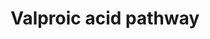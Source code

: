 ---
annotations:
- id: DOID:1826
  parent: central nervous system disease
  type: Disease Ontology
  value: epilepsy
- id: PW:0001229
  parent: classic metabolic pathway
  type: Pathway Ontology
  value: xenobiotic metabolic pathway
- id: CL:0000540
  parent: animal cell
  type: Cell Type Ontology
  value: neuron
- id: PW:0001451
  parent: drug pathway
  type: Pathway Ontology
  value: valproic acid drug pathway
- id: CL:0000182
  parent: native cell
  type: Cell Type Ontology
  value: hepatocyte
authors:
- Fehrhart
- DeSl
- Khanspers
- MaintBot
citedin:
- link: PMC6961668
communities:
- Diseases
description: 'Valproic acid is a drug used for treatment and management of seizure
  disorders, mania and prophylactic treatment of migraine headache. In epileptics,
  valproic acid is used to control absence seizures, tonic-clonic seizures (grand
  mal), complex partial seizures, and the seizures associated with Lennox-Gastaut
  syndrome.  Valproic Acid dissociates to the valproate ion in the gastrointestinal
  tract and then binds to and inhibits GABA transaminase. The drug''s anticonvulsant
  activity may be related to increased brain concentrations of gamma-aminobutyric
  acid (GABA), an inhibitory neurotransmitter in the CNS, by inhibiting enzymes that
  catabolize GABA or block the reuptake of GABA into glia and nerve endings. Valproic
  Acid may also work by suppressing repetitive neuronal firing through inhibition
  of voltage-sensitive sodium channels. It is also a histone deacetylase inhibitor.
  Valproic acid has also been shown to be an inhibitor of an enzyme called histone
  deacetylase 1 (HDAC1). HDAC1 is needed for HIV to remain in infected cells. A study
  published in August 2005 revealed that patients treated with valproic acid in addition
  to highly active antiretroviral therapy (HAART) showed a 75% reduction in latent
  HIV infection.  Source: description from http://www.drugbank.ca/drugs/DB00313 Metabolic
  pathway from: http://smpdb.ca/view/SMP00635  Proteins on this pathway have targeted
  assays available via the [https://assays.cancer.gov/available_assays?wp_id=WP3871
  CPTAC Assay Portal].'
last-edited: 2019-09-17
ndex: 050c657b-8b68-11eb-9e72-0ac135e8bacf
organisms:
- Homo sapiens
redirect_from:
- /index.php/Pathway:WP3871
- /instance/WP3871
- /instance/WP3871_rr106754
revision: r106754
schema-jsonld:
- '@context': https://schema.org/
  '@id': https://wikipathways.github.io/pathways/WP3871.html
  '@type': Dataset
  creator:
    '@type': Organization
    name: WikiPathways
  description: 'Valproic acid is a drug used for treatment and management of seizure
    disorders, mania and prophylactic treatment of migraine headache. In epileptics,
    valproic acid is used to control absence seizures, tonic-clonic seizures (grand
    mal), complex partial seizures, and the seizures associated with Lennox-Gastaut
    syndrome.  Valproic Acid dissociates to the valproate ion in the gastrointestinal
    tract and then binds to and inhibits GABA transaminase. The drug''s anticonvulsant
    activity may be related to increased brain concentrations of gamma-aminobutyric
    acid (GABA), an inhibitory neurotransmitter in the CNS, by inhibiting enzymes
    that catabolize GABA or block the reuptake of GABA into glia and nerve endings.
    Valproic Acid may also work by suppressing repetitive neuronal firing through
    inhibition of voltage-sensitive sodium channels. It is also a histone deacetylase
    inhibitor. Valproic acid has also been shown to be an inhibitor of an enzyme called
    histone deacetylase 1 (HDAC1). HDAC1 is needed for HIV to remain in infected cells.
    A study published in August 2005 revealed that patients treated with valproic
    acid in addition to highly active antiretroviral therapy (HAART) showed a 75%
    reduction in latent HIV infection.  Source: description from http://www.drugbank.ca/drugs/DB00313
    Metabolic pathway from: http://smpdb.ca/view/SMP00635  Proteins on this pathway
    have targeted assays available via the [https://assays.cancer.gov/available_assays?wp_id=WP3871
    CPTAC Assay Portal].'
  keywords:
  - 2,3-diene-Valproic acid-CoA
  - 2-Propyl-2,4-pentadienoic acid
  - 2-Propylglutaric acid
  - 2-ene-Valproic acid CoA
  - 2-n-Propyl-4-oxopentanoic acid
  - 3-Hydroxyvalproic acid
  - 3-Hydroxyvalproic acid CoA
  - 3-Oxovalproic acid
  - 3-ene-Valproic acid CoA
  - 3-oxo-Valproic acid CoA
  - 4-Hydroxyvalproic acid
  - 4-ene-Valproic acid
  - 4-ene-Valproic acid CoA
  - 5-Hydroxyvalproic acid
  - ABAT
  - ACADSB
  - ACSM1
  - CYP2A6
  - CYP2B6
  - CYP2C9
  - EHHADH
  - GABA
  - HADHA
  - HADHB
  - HDAC1
  - HSD17B10
  - IVD
  - Pentanoyl-CoA
  - Propionyl-CoA
  - UGT1A3
  - Uridine 5'-diphosphate
  - Uridine diphosphate glucuronic acid
  - Valproic acid
  - Valproic acid CoA
  - Valproic acid glucuronide
  license: CC0
  name: Valproic acid pathway
seo: CreativeWork
title: Valproic acid pathway
wpid: WP3871
---
